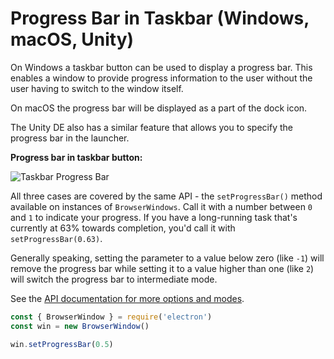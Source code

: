 # Progress Bar in Taskbar (Windows, macOS, Unity)

On Windows a taskbar button can be used to display a progress bar. This enables
a window to provide progress information to the user without the user having to
switch to the window itself.

On macOS the progress bar will be displayed as a part of the dock icon.

The Unity DE also has a similar feature that allows you to specify the progress
bar in the launcher.

__Progress bar in taskbar button:__

![Taskbar Progress Bar][taskbar-progress-image]

All three cases are covered by the same API - the `setProgressBar()` method
available on instances of `BrowserWindows`. Call it with a number between `0`
and `1` to indicate your progress. If you have a long-running task that's
currently at 63% towards completion, you'd call it with `setProgressBar(0.63)`.

Generally speaking, setting the parameter to a value below zero (like `-1`)
will remove the progress bar while setting it to a value higher than one
(like `2`) will switch the progress bar to intermediate mode.

See the [API documentation for more options and modes][setprogressbar].

```javascript
const { BrowserWindow } = require('electron')
const win = new BrowserWindow()

win.setProgressBar(0.5)
```

[taskbar-progress-image]: https://cloud.githubusercontent.com/assets/639601/5081682/16691fda-6f0e-11e4-9676-49b6418f1264.png
[setprogressbar]: ../api/browser-window.md#winsetprogressbarprogress-options
